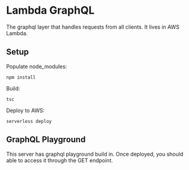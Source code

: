 # Lambda GraphQL
The graphql layer that handles requests from all clients. It lives in AWS Lambda.

## Setup
Populate node_modules:
```
npm install
```
Build:
``` 
tsc
```
Deploy to AWS:
```
serverless deploy
```

## GraphQL Playground
This server has graphql playground build in. Once deployed, you should able to access it through the GET endpoint.